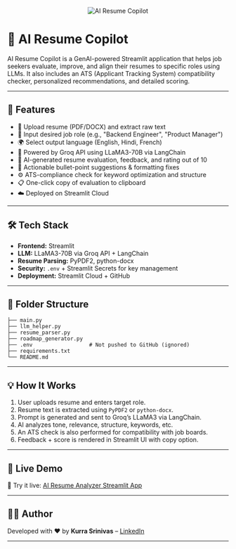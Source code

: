 
<!-- Banner -->
<p align="center">
  <img src="https://img.shields.io/badge/AI%20Resume%20Copilot-Streamlit%20App-blueviolet?style=for-the-badge&logo=streamlit" alt="AI Resume Copilot" />
</p>

# 🧠 AI Resume Copilot

AI Resume Copilot is a GenAI-powered Streamlit application that helps job seekers evaluate, improve, and align their resumes to specific roles using LLMs. It also includes an ATS (Applicant Tracking System) compatibility checker, personalized recommendations, and detailed scoring.

---

## 🚀 Features

- 📄 Upload resume (PDF/DOCX) and extract raw text
- 🎯 Input desired job role (e.g., "Backend Engineer", "Product Manager")
- 🌍 Select output language (English, Hindi, French)
- 🤖 Powered by Groq API using LLaMA3-70B via LangChain
- 💬 AI-generated resume evaluation, feedback, and rating out of 10
- 📌 Actionable bullet-point suggestions & formatting fixes
- ⚙️ ATS-compliance check for keyword optimization and structure
- 📋 One-click copy of evaluation to clipboard
- ☁️ Deployed on Streamlit Cloud

---

## 🛠️ Tech Stack

- **Frontend:** Streamlit
- **LLM:** LLaMA3-70B via Groq API + LangChain
- **Resume Parsing:** PyPDF2, python-docx
- **Security:** `.env` + Streamlit Secrets for key management
- **Deployment:** Streamlit Cloud + GitHub

---

## 📂 Folder Structure

```
├── main.py
├── llm_helper.py
├── resume_parser.py
├── roadmap_generator.py
├── .env                  # Not pushed to GitHub (ignored)
├── requirements.txt
└── README.md
```

---
## 💡 How It Works

1. User uploads resume and enters target role.
2. Resume text is extracted using `PyPDF2` or `python-docx`.
3. Prompt is generated and sent to Groq’s LLaMA3 via LangChain.
4. AI analyzes tone, relevance, structure, keywords, etc.
5. An ATS check is also performed for compatibility with job boards.
6. Feedback + score is rendered in Streamlit UI with copy option.

---
## 🌟 Live Demo

🧪 Try it live: [AI Resume Analyzer Streamlit App](https://ai-resume-analyzer-p7c3u8xfbcnbfrpm5ra7zy.streamlit.app/)

---
## 🧑‍💼 Author

Developed with ❤️ by **Kurra Srinivas** – [LinkedIn](https://www.linkedin.com/in/kurra-srinivas-31727420b/)

---